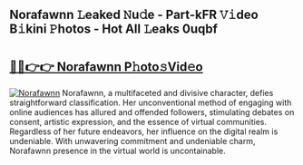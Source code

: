 ## Norafawnn 𝙻eaked 𝙽u𝚍e - Part-kFR 𝚅𝚒deo B𝚒kini 𝙿hotos - Hot All 𝙻eaks 0uqbf

# <h2><a href="http://ld5af07.urlbe.top/?page=Norafawnn">🔗🔗👉👉 Norafawnn P𝚑oto𝚜Vid𝚎o</a></h2>

[![Norafawnn](https://i.imgur.com/eBuTRDB.gif)](http://ld5af07.urlbe.top/?page=Norafawnn)
Norafawnn, a multifaceted and divisive character, defies straightforward classification. Her unconventional method of engaging with online audiences has allured and offended followers, stimulating debates on consent, artistic expression, and the essence of virtual communities. Regardless of her future endeavors, her influence on the digital realm is undeniable. With unwavering commitment and undeniable charm, Norafawnn presence in the virtual world is uncontainable.
